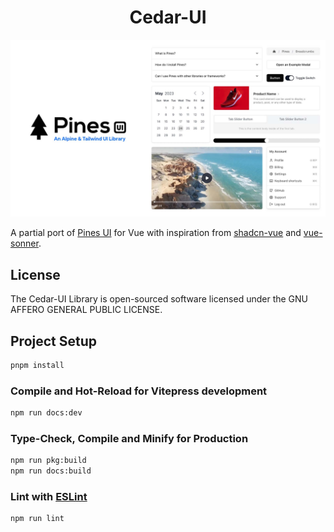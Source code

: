 
<h1 align="center">
Cedar-UI
</h1>

<img src="src/assets/cover.jpg" alt="cover"/>

A partial port of [Pines UI](https://devdojo.com/pines) for Vue with inspiration from [shadcn-vue](https://shadcn-vue.com/) and [vue-sonner](https://github.com/xiaoluoboding/vue-sonner).

## License

The Cedar-UI Library is open-sourced software licensed under the GNU AFFERO GENERAL PUBLIC LICENSE.

## Project Setup

```sh
pnpm install
```

### Compile and Hot-Reload for Vitepress development

```sh
npm run docs:dev
```

### Type-Check, Compile and Minify for Production

```sh
npm run pkg:build
npm run docs:build
```

### Lint with [ESLint](https://eslint.org/)

```sh
npm run lint
```
